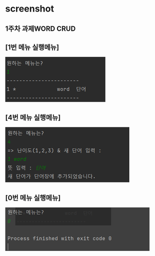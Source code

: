 # screenshot
## 1주차 과제WORD CRUD

## [1번 메뉴 실행메뉴]
<img src = 'https://github.com/hankukinindaecodingmotha/Project_1/blob/master/screenshot/1.%20%EB%A9%94%EB%89%B4.PNG?raw=true'>

## [4번 메뉴 실행메뉴]
<img src = 'https://github.com/hankukinindaecodingmotha/Project_1/blob/master/screenshot/4.%20%EB%A9%94%EB%89%B4.PNG?raw=true'>

## [0번 메뉴 실행메뉴]
<img src = 'https://github.com/hankukinindaecodingmotha/Project_1/blob/master/screenshot/0.%20%EB%A9%94%EB%89%B4.PNG?raw=true'>
